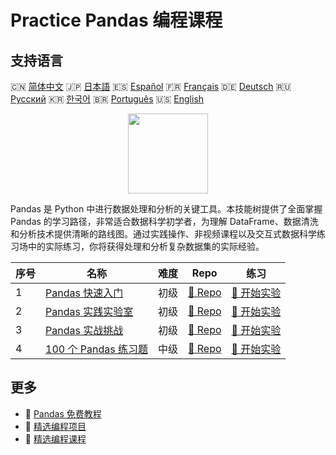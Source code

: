 # Practice Pandas 编程课程

## 支持语言

🇨🇳 [简体中文](README_zh.md) 🇯🇵 [日本語](README_ja.md) 🇪🇸 [Español](README_es.md) 🇫🇷 [Français](README_fr.md) 🇩🇪 [Deutsch](README_de.md) 🇷🇺 [Русский](README_ru.md) 🇰🇷 [한국어](README_ko.md) 🇧🇷 [Português](README_pt.md) 🇺🇸 [English](README.md) 

<div align="center">
<img width="128px" src="https://file.labex.io/path/qhqKKAjZr3K5.png">
</div>

Pandas 是 Python 中进行数据处理和分析的关键工具。本技能树提供了全面掌握 Pandas 的学习路径，非常适合数据科学初学者，为理解 DataFrame、数据清洗和分析技术提供清晰的路线图。通过实践操作、非视频课程以及交互式数据科学练习场中的实际练习，你将获得处理和分析复杂数据集的实际经验。

|   序号 | 名称                                                                      | 难度   | Repo                                                                | 练习                                                                  |
|--------|---------------------------------------------------------------------------|--------|---------------------------------------------------------------------|-----------------------------------------------------------------------|
|      1 | [Pandas 快速入门](https://labex.io/zh/courses/quick-start-with-pandas)    | 初级   | [🔗 Repo](https://github.com/labex-labs/quick-start-with-pandas)    | [🚀 开始实验](https://labex.io/zh/courses/quick-start-with-pandas)    |
|      2 | [Pandas 实践实验室](https://labex.io/zh/courses/pandas-practice-labs)     | 初级   | [🔗 Repo](https://github.com/labex-labs/pandas-practice-labs)       | [🚀 开始实验](https://labex.io/zh/courses/pandas-practice-labs)       |
|      3 | [Pandas 实战挑战](https://labex.io/zh/courses/pandas-practice-challenges) | 初级   | [🔗 Repo](https://github.com/labex-labs/pandas-practice-challenges) | [🚀 开始实验](https://labex.io/zh/courses/pandas-practice-challenges) |
|      4 | [100 个 Pandas 练习题](https://labex.io/zh/courses/100-pandas-exercises)  | 中级   | [🔗 Repo](https://github.com/labex-labs/100-pandas-exercises)       | [🚀 开始实验](https://labex.io/zh/courses/100-pandas-exercises)       |

## 更多

- 🔗 [Pandas 免费教程](https://github.com/labex-labs/pandas-free-tutorials)
- 🔗 [精选编程项目](https://github.com/labex-labs/awesome-programming-projects)
- 🔗 [精选编程课程](https://github.com/labex-labs/awesome-programming-courses)

